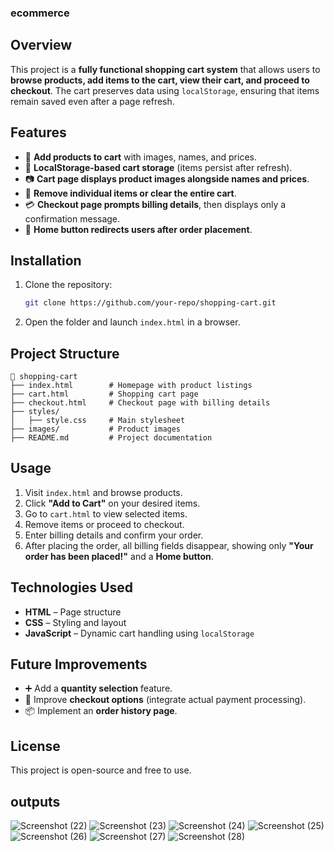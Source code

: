 
### **ecommerce**
## Overview
This project is a **fully functional shopping cart system** that allows users to **browse products, add items to the cart, view their cart, and proceed to checkout**. The cart preserves data using `localStorage`, ensuring that items remain saved even after a page refresh.

## Features
- 🛒 **Add products to cart** with images, names, and prices.
- 📌 **LocalStorage-based cart storage** (items persist after refresh).
- 📷 **Cart page displays product images alongside names and prices**.
- 🧹 **Remove individual items or clear the entire cart**.
- 💳 **Checkout page prompts billing details**, then displays only a confirmation message.
- 🔗 **Home button redirects users after order placement**.

## Installation
1. Clone the repository:
   ```sh
   git clone https://github.com/your-repo/shopping-cart.git
   ```
2. Open the folder and launch `index.html` in a browser.

## Project Structure
```
📂 shopping-cart
├── index.html        # Homepage with product listings
├── cart.html         # Shopping cart page
├── checkout.html     # Checkout page with billing details
├── styles/
│   ├── style.css     # Main stylesheet
├── images/           # Product images
├── README.md         # Project documentation
```

## Usage
1. Visit `index.html` and browse products.
2. Click **"Add to Cart"** on your desired items.
3. Go to `cart.html` to view selected items.
4. Remove items or proceed to checkout.
5. Enter billing details and confirm your order.
6. After placing the order, all billing fields disappear, showing only **"Your order has been placed!"** and a **Home button**.

## Technologies Used
- **HTML** – Page structure
- **CSS** – Styling and layout
- **JavaScript** – Dynamic cart handling using `localStorage`

## Future Improvements
- ➕ Add a **quantity selection** feature.
- 📝 Improve **checkout options** (integrate actual payment processing).
- 📦 Implement an **order history page**.

## License
This project is open-source and free to use.

## outputs
![Screenshot (22)](https://github.com/user-attachments/assets/f845117c-251e-4ea0-9a2e-6e6d47d547fe)
![Screenshot (23)](https://github.com/user-attachments/assets/d9ba09ca-e532-409b-9760-4c711931849a)
![Screenshot (24)](https://github.com/user-attachments/assets/8b151728-f0bc-4a73-9a1b-a53bd0b7021f)
![Screenshot (25)](https://github.com/user-attachments/assets/72a176f8-504d-48aa-861b-cc544c30802f)
![Screenshot (26)](https://github.com/user-attachments/assets/d2d91c5d-0ac0-4a66-bf19-af00e798a643)
![Screenshot (27)](https://github.com/user-attachments/assets/15c7ca32-00c8-4a4e-924a-760d9fd8f820)
![Screenshot (28)](https://github.com/user-attachments/assets/62715af9-e531-4df8-8e95-76cf74d01c48)









